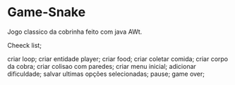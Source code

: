 # Game-Snake

Jogo classico da cobrinha feito com java AWt.

Cheeck list;

criar loop;
criar entidade player;
criar food;
criar coletar comida;
criar corpo da cobra;
criar colisao com paredes;
criar menu inicial;
adicionar dificuldade;
salvar ultimas opções selecionadas;
pause;
game over;
